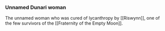 ### Unnamed Dunari woman

The unnamed woman who was cured of lycanthropy by [[Riswynn]], one of the few survivors of the [[Fraternity of the Empty Moon]]. 